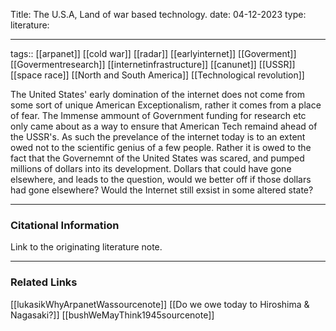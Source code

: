 
Title: The U.S.A, Land of war based technology.
date: 04-12-2023
type: literature:

---
tags::  [[arpanet]] [[cold war]] [[radar]]  [[earlyinternet]] [[Goverment]] [[Govermentresearch]] [[internetinfrastructure]] [[canunet]] [[USSR]] [[space race]] [[North and South America]] [[Technological revolution]] 



The United States' early domination of the internet does not come from some sort of unique American Exceptionalism, rather it comes from a place of fear. The Immense ammount of Government  funding for research etc only came about as a way to ensure that American Tech remaind ahead of the USSR's.  As such the prevelance of the internet today is to an extent owed not to the scientific genius of a few people. Rather it is owed to the fact that the Governemnt of the United States was scared, and pumped millions of dollars into its development. Dollars that could have gone elsewhere,  and leads to the question, would we better off if those dollars had gone elsewhere? Would the Internet still exsist in some altered state?

---
### Citational Information

Link to the originating literature note.

---

### Related Links

[[lukasikWhyArpanetWassourcenote]]
[[Do we owe today to Hiroshima & Nagasaki?]]
[[bushWeMayThink1945sourcenote]]
